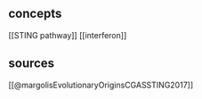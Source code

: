 ## concepts
[[STING pathway]]
[[interferon]]

## sources 
[[@margolisEvolutionaryOriginsCGASSTING2017]]
